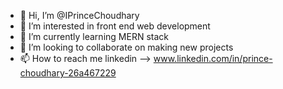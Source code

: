 - 👋 Hi, I’m @IPrinceChoudhary
- 👀 I’m interested in front end web development
- 🌱 I’m currently learning MERN stack
- 💞️ I’m looking to collaborate on making new projects
- 📫 How to reach me linkedin --> www.linkedin.com/in/prince-choudhary-26a467229

<!---
IPrinceChoudhary/IPrinceChoudhary is a ✨ special ✨ repository because its `README.md` (this file) appears on your GitHub profile.
You can click the Preview link to take a look at your changes.
--->
